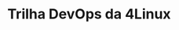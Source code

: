 # Trilha DevOps da 4Linux

<!-- Altere a Flag abaixo com sua URL do Travis --;
[![Build Status](https://travis-ci.com/wtbatista/DevOpsLab-HelloWorld.svg?branch=master)](https://travis-ci.com/wtbatista/DevOpsLab-HelloWorld)
## Aplicação criada para exemplificar o Ciclo de uma PipeLine DevOps


Para maiores informações acesse o [Site da 4Linux](https://www.4linux.com.br/cursos/devops)
